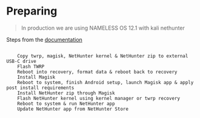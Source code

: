 # Preparing

> In production we are using NAMELESS OS 12.1 with kali nethunter 

Steps from the [documentation](https://forum.xda-developers.com/t/rom-unofficial-nethunter-oneplus-8t-android-11-12-26-08-21.4324555/)

```

    Copy twrp, magisk, NetHunter kernel & NetHunter zip to external USB-C drive​
    Flash TWRP​
    Reboot into recovery, format data & reboot back to recovery​
    Install Magisk​
    Reboot to system, finish Android setup, launch Magisk app & apply post install requirements​
    Install NetHunter zip through Magisk​
    Flash NetHunter kernel using kernel manager or twrp recovery​
    Reboot to system & run NetHunter app​
    Update NetHunter app from NetHunter Store​


```
